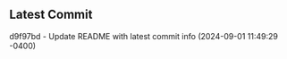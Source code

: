 
## Latest Commit
d9f97bd - Update README with latest commit info (2024-09-01 11:49:29 -0400) <Yunxi-Zhou>
